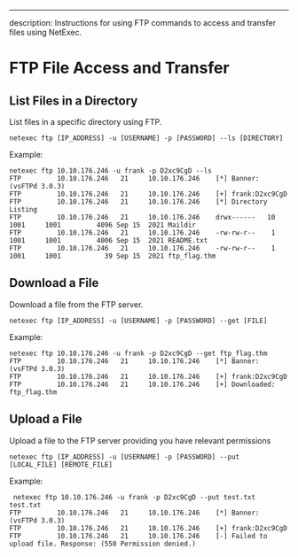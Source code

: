 ---
description: Instructions for using FTP commands to access and transfer files using NetExec.

# FTP File Access and Transfer

## List Files in a Directory

List files in a specific directory using FTP.

```
netexec ftp [IP_ADDRESS] -u [USERNAME] -p [PASSWORD] --ls [DIRECTORY]
```

Example:
```
netexec ftp 10.10.176.246 -u frank -p D2xc9CgD --ls
FTP         10.10.176.246   21     10.10.176.246    [*] Banner: (vsFTPd 3.0.3)
FTP         10.10.176.246   21     10.10.176.246    [+] frank:D2xc9CgD
FTP         10.10.176.246   21     10.10.176.246    [*] Directory Listing
FTP         10.10.176.246   21     10.10.176.246    drwx------   10 1001     1001         4096 Sep 15  2021 Maildir
FTP         10.10.176.246   21     10.10.176.246    -rw-rw-r--    1 1001     1001         4006 Sep 15  2021 README.txt
FTP         10.10.176.246   21     10.10.176.246    -rw-rw-r--    1 1001     1001           39 Sep 15  2021 ftp_flag.thm
```

## Download a File

Download a file from the FTP server.

```
netexec ftp [IP_ADDRESS] -u [USERNAME] -p [PASSWORD] --get [FILE]
```

Example:
```
netexec ftp 10.10.176.246 -u frank -p D2xc9CgD --get ftp_flag.thm
FTP         10.10.176.246   21     10.10.176.246    [*] Banner: (vsFTPd 3.0.3)
FTP         10.10.176.246   21     10.10.176.246    [+] frank:D2xc9CgD
FTP         10.10.176.246   21     10.10.176.246    [+] Downloaded: ftp_flag.thm
```

## Upload a File

Upload a file to the FTP server providing you have relevant permissions

```
netexec ftp [IP_ADDRESS] -u [USERNAME] -p [PASSWORD] --put [LOCAL_FILE] [REMOTE_FILE]
```

Example:
```
 netexec ftp 10.10.176.246 -u frank -p D2xc9CgD --put test.txt test.txt
FTP         10.10.176.246   21     10.10.176.246    [*] Banner: (vsFTPd 3.0.3)
FTP         10.10.176.246   21     10.10.176.246    [+] frank:D2xc9CgD
FTP         10.10.176.246   21     10.10.176.246    [-] Failed to upload file. Response: (550 Permission denied.)
```

